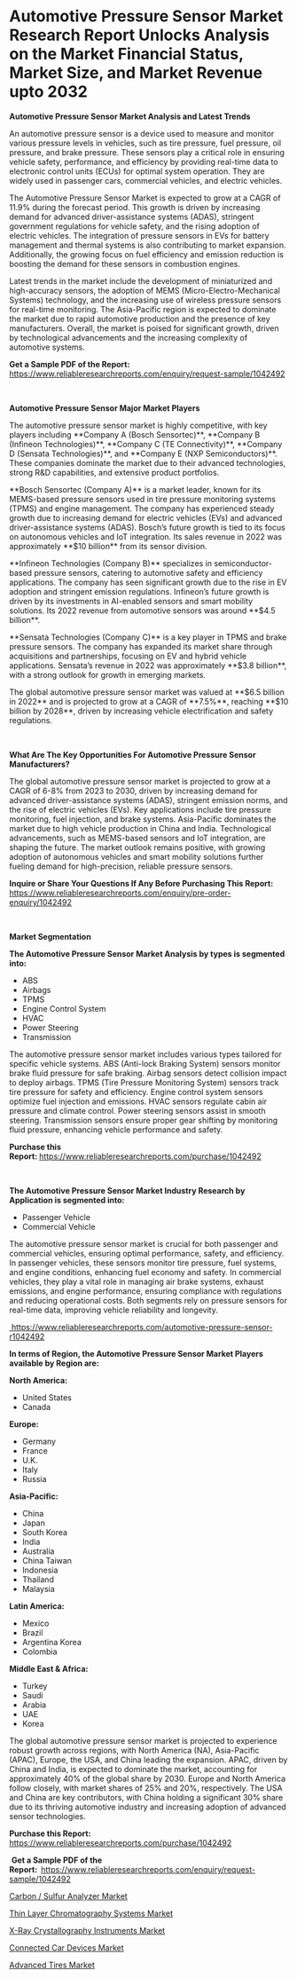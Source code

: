 <p><h1>Automotive Pressure Sensor Market Research Report Unlocks Analysis on the Market Financial Status, Market Size, and Market Revenue upto 2032</h1></p><p><strong>Automotive Pressure Sensor Market Analysis and Latest Trends</strong></p>
<p><p>An automotive pressure sensor is a device used to measure and monitor various pressure levels in vehicles, such as tire pressure, fuel pressure, oil pressure, and brake pressure. These sensors play a critical role in ensuring vehicle safety, performance, and efficiency by providing real-time data to electronic control units (ECUs) for optimal system operation. They are widely used in passenger cars, commercial vehicles, and electric vehicles.</p><p>The Automotive Pressure Sensor Market is expected to grow at a CAGR of 11.9% during the forecast period. This growth is driven by increasing demand for advanced driver-assistance systems (ADAS), stringent government regulations for vehicle safety, and the rising adoption of electric vehicles. The integration of pressure sensors in EVs for battery management and thermal systems is also contributing to market expansion. Additionally, the growing focus on fuel efficiency and emission reduction is boosting the demand for these sensors in combustion engines.</p><p>Latest trends in the market include the development of miniaturized and high-accuracy sensors, the adoption of MEMS (Micro-Electro-Mechanical Systems) technology, and the increasing use of wireless pressure sensors for real-time monitoring. The Asia-Pacific region is expected to dominate the market due to rapid automotive production and the presence of key manufacturers. Overall, the market is poised for significant growth, driven by technological advancements and the increasing complexity of automotive systems.</p></p>
<p><strong>Get a Sample PDF of the Report:&nbsp;</strong> <a href="https://www.reliableresearchreports.com/enquiry/request-sample/1042492?utm_campaign=24&utm_medium=2&utm_source=Github&utm_content=ia&utm_term=21012025&utm_id=automotive-pressure-sensor">https://www.reliableresearchreports.com/enquiry/request-sample/1042492</a></p>
<p>&nbsp;</p>
<p><strong>Automotive Pressure Sensor Major Market Players</strong></p>
<p><p>The automotive pressure sensor market is highly competitive, with key players including **Company A (Bosch Sensortec)**, **Company B (Infineon Technologies)**, **Company C (TE Connectivity)**, **Company D (Sensata Technologies)**, and **Company E (NXP Semiconductors)**. These companies dominate the market due to their advanced technologies, strong R&D capabilities, and extensive product portfolios.</p><p>**Bosch Sensortec (Company A)** is a market leader, known for its MEMS-based pressure sensors used in tire pressure monitoring systems (TPMS) and engine management. The company has experienced steady growth due to increasing demand for electric vehicles (EVs) and advanced driver-assistance systems (ADAS). Bosch’s future growth is tied to its focus on autonomous vehicles and IoT integration. Its sales revenue in 2022 was approximately **$10 billion** from its sensor division.</p><p>**Infineon Technologies (Company B)** specializes in semiconductor-based pressure sensors, catering to automotive safety and efficiency applications. The company has seen significant growth due to the rise in EV adoption and stringent emission regulations. Infineon’s future growth is driven by its investments in AI-enabled sensors and smart mobility solutions. Its 2022 revenue from automotive sensors was around **$4.5 billion**.</p><p>**Sensata Technologies (Company C)** is a key player in TPMS and brake pressure sensors. The company has expanded its market share through acquisitions and partnerships, focusing on EV and hybrid vehicle applications. Sensata’s revenue in 2022 was approximately **$3.8 billion**, with a strong outlook for growth in emerging markets.</p><p>The global automotive pressure sensor market was valued at **$6.5 billion in 2022** and is projected to grow at a CAGR of **7.5%**, reaching **$10 billion by 2028**, driven by increasing vehicle electrification and safety regulations.</p></p>
<p>&nbsp;</p>
<p><strong>What Are The Key Opportunities For Automotive Pressure Sensor Manufacturers?</strong></p>
<p><p>The global automotive pressure sensor market is projected to grow at a CAGR of 6-8% from 2023 to 2030, driven by increasing demand for advanced driver-assistance systems (ADAS), stringent emission norms, and the rise of electric vehicles (EVs). Key applications include tire pressure monitoring, fuel injection, and brake systems. Asia-Pacific dominates the market due to high vehicle production in China and India. Technological advancements, such as MEMS-based sensors and IoT integration, are shaping the future. The market outlook remains positive, with growing adoption of autonomous vehicles and smart mobility solutions further fueling demand for high-precision, reliable pressure sensors.</p></p>
<p><strong>Inquire or Share Your Questions If Any Before Purchasing This Report:</strong> <a href="https://www.reliableresearchreports.com/enquiry/pre-order-enquiry/1042492?utm_campaign=24&utm_medium=2&utm_source=Github&utm_content=ia&utm_term=21012025&utm_id=automotive-pressure-sensor">https://www.reliableresearchreports.com/enquiry/pre-order-enquiry/1042492</a></p>
<p>&nbsp;</p>
<p><strong>Market Segmentation</strong></p>
<p><strong>The Automotive Pressure Sensor Market Analysis by types is segmented into:</strong></p>
<p><ul><li>ABS</li><li>Airbags</li><li>TPMS</li><li>Engine Control System</li><li>HVAC</li><li>Power Steering</li><li>Transmission</li></ul></p>
<p><p>The automotive pressure sensor market includes various types tailored for specific vehicle systems. ABS (Anti-lock Braking System) sensors monitor brake fluid pressure for safe braking. Airbag sensors detect collision impact to deploy airbags. TPMS (Tire Pressure Monitoring System) sensors track tire pressure for safety and efficiency. Engine control system sensors optimize fuel injection and emissions. HVAC sensors regulate cabin air pressure and climate control. Power steering sensors assist in smooth steering. Transmission sensors ensure proper gear shifting by monitoring fluid pressure, enhancing vehicle performance and safety.</p></p>
<p><strong>Purchase this Report:&nbsp;</strong><a href="https://www.reliableresearchreports.com/purchase/1042492?utm_campaign=24&utm_medium=2&utm_source=Github&utm_content=ia&utm_term=21012025&utm_id=automotive-pressure-sensor">https://www.reliableresearchreports.com/purchase/1042492</a></p>
<p>&nbsp;</p>
<p><strong>The Automotive Pressure Sensor Market Industry Research by Application is segmented into:</strong></p>
<p><ul><li>Passenger Vehicle</li><li>Commercial Vehicle</li></ul></p>
<p><p>The automotive pressure sensor market is crucial for both passenger and commercial vehicles, ensuring optimal performance, safety, and efficiency. In passenger vehicles, these sensors monitor tire pressure, fuel systems, and engine conditions, enhancing fuel economy and safety. In commercial vehicles, they play a vital role in managing air brake systems, exhaust emissions, and engine performance, ensuring compliance with regulations and reducing operational costs. Both segments rely on pressure sensors for real-time data, improving vehicle reliability and longevity.</p></p>
<p><a href="https://www.reliableresearchreports.com/automotive-pressure-sensor-r1042492?utm_campaign=24&utm_medium=2&utm_source=Github&utm_content=ia&utm_term=21012025&utm_id=automotive-pressure-sensor">&nbsp;https://www.reliableresearchreports.com/automotive-pressure-sensor-r1042492</a></p>
<p><strong>In terms of Region, the Automotive Pressure Sensor Market Players available by Region are:</strong></p>
<p>
    <p> <strong> North America: </strong>
        <ul>
            <li>United States</li>
            <li>Canada</li>
        </ul>
        </p> 
    <p> <strong> Europe: </strong>
        <ul>
            <li>Germany</li>
            <li>France</li>
            <li>U.K.</li>
            <li>Italy</li>
            <li>Russia</li>
        </ul>
        </p> 
    <p> <strong> Asia-Pacific: </strong>
        <ul>
            <li>China</li>
            <li>Japan</li>
            <li>South Korea</li>
            <li>India</li>
            <li>Australia</li>
            <li>China Taiwan</li>
            <li>Indonesia</li>
            <li>Thailand</li>
            <li>Malaysia</li>
        </ul>
        </p> 
    <p> <strong> Latin America: </strong>
        <ul>
            <li>Mexico</li>
            <li>Brazil</li>
            <li>Argentina Korea</li>
            <li>Colombia</li>
        </ul>
        </p> 
    <p> <strong> Middle East & Africa: </strong>
        <ul>
            <li>Turkey</li>
            <li>Saudi</li>
            <li>Arabia</li>
            <li>UAE</li>
            <li>Korea</li>
        </ul>
    </p>
    </p>
<p><p>The global automotive pressure sensor market is projected to experience robust growth across regions, with North America (NA), Asia-Pacific (APAC), Europe, the USA, and China leading the expansion. APAC, driven by China and India, is expected to dominate the market, accounting for approximately 40% of the global share by 2030. Europe and North America follow closely, with market shares of 25% and 20%, respectively. The USA and China are key contributors, with China holding a significant 30% share due to its thriving automotive industry and increasing adoption of advanced sensor technologies.</p></p>
<p><strong>Purchase this Report: </strong><a href="https://www.reliableresearchreports.com/purchase/1042492?utm_campaign=24&utm_medium=2&utm_source=Github&utm_content=ia&utm_term=21012025&utm_id=automotive-pressure-sensor">https://www.reliableresearchreports.com/purchase/1042492</a></p>
<p>&nbsp;<strong>Get a Sample PDF of the Report:&nbsp;&nbsp;</strong><a href="https://www.reliableresearchreports.com/enquiry/request-sample/1042492?utm_campaign=24&utm_medium=2&utm_source=Github&utm_content=ia&utm_term=21012025&utm_id=automotive-pressure-sensor">https://www.reliableresearchreports.com/enquiry/request-sample/1042492</a></p>
<p><strong></strong></p>
<p><p><a href="https://www.linkedin.com/pulse/impressive-size-global-carbon-sulfur-analyzer-market-set-0eaif?utm_campaign=24&utm_medium=2&utm_source=Github&utm_content=ia&utm_term=21012025&utm_id=automotive-pressure-sensor">Carbon / Sulfur Analyzer Market</a></p><p><a href="https://www.linkedin.com/pulse/significant-competition-expected-thin-layer-chromatography-erj1c?utm_campaign=24&utm_medium=2&utm_source=Github&utm_content=ia&utm_term=21012025&utm_id=automotive-pressure-sensor">Thin Layer Chromatography Systems Market</a></p><p><a href="https://www.linkedin.com/pulse/x-ray-crystallography-instruments-market-analysis-size-dynamics-0vgee?utm_campaign=24&utm_medium=2&utm_source=Github&utm_content=ia&utm_term=21012025&utm_id=automotive-pressure-sensor">X-Ray Crystallography Instruments Market</a></p><p><a href="https://github.com/delindacallegari68/Market-Research-Report-List-1/blob/main/connected-car-devices-market.md?utm_campaign=24&utm_medium=2&utm_source=Github&utm_content=ia&utm_term=21012025&utm_id=automotive-pressure-sensor">Connected Car Devices Market</a></p><p><a href="https://github.com/elizabethdagraca/Market-Research-Report-List-5/blob/main/advanced-tires-market.md?utm_campaign=24&utm_medium=2&utm_source=Github&utm_content=ia&utm_term=21012025&utm_id=automotive-pressure-sensor">Advanced Tires Market</a></p></p>